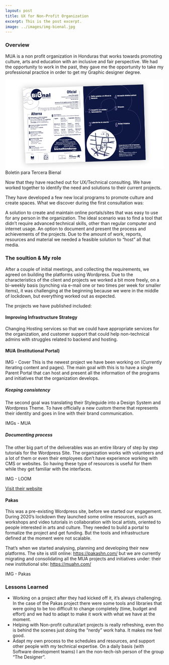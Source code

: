 ```yaml
---
layout: post
title: UX for Non-Profit Organization
excerpt: This is the post excerpt.
image: ../images/img-bienal.jpg
---
```


### Overview

MUA is a non profit organization in Honduras that works towards promoting culture, arts and education with an inclusive and fair perspective. We had the opportunity to work in the past, they gave me the opportunity to take my professional practice in order to get my Graphic designer degree.

![Artes para 3 Bienal](../images/img-bienal.jpg)
Boletin para Tercera Bienal

Now that they have reached out for UX/Technical consulting. We have worked together to identify the need and solutions to their current projects. 

They have developed a few new local programs to promote culture and create spaces. What we discover during the first consultation was: 

A solution to create and maintain online portals/sites that was easy to use for any person in the organization. The ideal scenario was to find a tool that didn’t require advanced technical skills, other than regular computer and internet usage. 
An option to document and present the process and achievements of the projects. Due to the amount of work, reports, resources and material we needed a feasible solution to “host” all that media. 


### The soultion & My role
After a couple of initial meetings, and collecting the requirements, we agreed on building the platforms using Wordpress.
Due to the characteristics of the client and projects we worked a bit more freely, on a bi-weekly basis (synching via e-mail one or two times per week for smaller items), it was challenging at the beginning because we were in the middle of lockdown, but everything worked out as expected. 

The projects we have published included: 

#### Improving Infrastructure Strategy 
Changing Hosting services so that we could have appropriate services for the organization, and customer support that could help non-technical admins with struggles related to backend and hosting. 

#### MUA (Institutional Portal) 

IMG - Cover 
This is the newest project we have been working on (Currently iterating content and pages). The main goal with this is to have a single Parent Portal that can host and present all the information of the programs and initiatives that the organization develops. 

##### Keeping consistency 
The second goal was translating their Styleguide into a Design System and Wordpress Theme. To have officially a new custom theme that represents their identity and goes in line with their brand communication. 

IMGs - MUA 

##### Documenting process 
The other big part of the deliverables was an entire library of step by step tutorials for the Wordpress Site. The organization works with volunteers and a lot of them or even their employees don’t have experience working with CMS or websites. So having these type of resources is useful for them while they get familiar with the interfaces. 

IMG - LOOM

[Visit their website](https://muahn.com/)


#### Pakas
This was a pre-existing Wordpress site, before we started our engagement. During 2020’s lockdown they launched some online resources, such as workshops and video tutorials in collaboration with local artists, oriented to people interested in arts and culture. They needed to build a portal to formalize the project and get funding. But the tools and infrastructure defined at the moment were not scalable. 

That’s when we started analysing, planning and developing their new platforms.
The site is still online: https://pakashn.com/ but we are currently migrating and consolidating all the MUA projects and initiatives under: their new institutional site: https://muahn.com/

IMG - Pakas


### Lessons Learned

- Working on a project after they had kicked off it, it’s always challenging. In the case of the Pakas project there were some tools and libraries that were going to be too difficult to change completely (time, budget and effort) and we had to adapt to make it work with what we have at the moment. 
- Helping with Non-profit cultural/art projects is really refreshing, even tho is behind the scenes just doing the “nerdy” work haha. It makes me feel good. 
- Adapt my own process to the schedules and resources, and support other people with my technical expertise. On a daily basis (with Software development teams) I am the non-tech-ish person of the group “The Designer”. 
